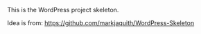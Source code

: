 This is the WordPress project skeleton.

Idea is from: https://github.com/markjaquith/WordPress-Skeleton